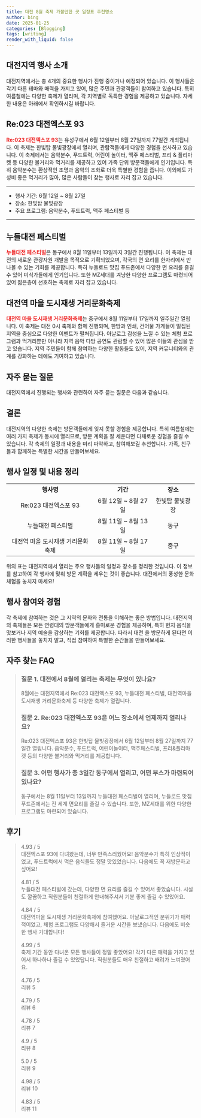 ```yaml
---
title: 대전 8월 축제 가볼만한 곳 일정표 추천명소
author: bing
date: 2025-01-25
categories: [Blogging]
tags: [writing]
render_with_liquid: false
---
```



<h2 id='대전지역행사소개'>대전지역 행사 소개</h2>

<p>대전지역에서는 총 4개의 중요한 행사가 진행 중이거나 예정되어 있습니다. 이 행사들은 각기 다른 테마와 매력을 가지고 있어, 많은 주민과 관광객들이 참여하고 있습니다. 특히 여름철에는 다양한 축제가 열리며, 각 지역별로 독특한 경험을 제공하고 있습니다. 자세한 내용은 아래에서 확인하시길 바랍니다.</p>

<h2 id='Re023대전엑스포93'>Re:023 대전엑스포 93</h2>

<p><b><span style="color: #ee2323;">Re:023 대전엑스포 93</span></b>는 유성구에서 6월 12일부터 8월 27일까지 77일간 개최됩니다. 이 축제는 한빛탑 물빛광장에서 열리며, 관람객들에게 다양한 경험을 선사하고 있습니다. 이 축제에서는 음악분수, 푸드트럭, 어린이 놀이터, 맥주 페스티벌, 프리 & 플리마켓 등 다양한 볼거리와 먹거리를 제공하고 있어 가족 단위 방문객들에게 인기입니다. 특히 음악분수는 환상적인 조명과 음악의 조화로 더욱 특별한 경험을 줍니다. 이외에도 가성비 좋은 먹거리가 많아, 많은 사람들이 찾는 행사로 자리 잡고 있습니다.</p>

<hr />

<ul>
    <li>행사 기간: 6월 12일 ~ 8월 27일</li>
    <li>장소: 한빛탑 물빛광장</li>
    <li>주요 프로그램: 음악분수, 푸드트럭, 맥주 페스티벌 등</li>
</ul>

<hr />

<h2 id='누들대전페스티벌'>누들대전 페스티벌</h2>

<p><b><span style="color: #ee2323;">누들대전 페스티벌</span></b>은 동구에서 8월 11일부터 13일까지 3일간 진행됩니다. 이 축제는 대전의 새로운 관광자원 개발을 목적으로 기획되었으며, 각국의 면 요리를 한자리에서 만나볼 수 있는 기회를 제공합니다. 특히 누들로드 맛집 푸드존에서 다양한 면 요리를 즐길 수 있어 미식가들에게 인기입니다. 또한 MZ세대를 겨냥한 다양한 프로그램도 마련되어 있어 젊은층이 선호하는 축제로 자리 잡고 있습니다.</p>

<h2 id='대전역마을도시재생문화축제'>대전역 마을 도시재생 거리문화축제</h2>

<p><b><span style="color: #ee2323;">대전역 마을 도시재생 거리문화축제</span></b>는 중구에서 8월 11일부터 17일까지 일주일간 열립니다. 이 축제는 대전 0시 축제와 함께 진행되며, 한방과 인쇄, 건어물 가게들이 밀집된 지역을 중심으로 다양한 이벤트가 펼쳐집니다. 아날로그 감성을 느낄 수 있는 체험 프로그램과 먹거리뿐만 아니라 지역 음악 다방 공연도 관람할 수 있어 많은 이들의 관심을 받고 있습니다. 지역 주민들이 함께 참여하는 다양한 활동들도 있어, 지역 커뮤니티와의 관계를 강화하는 데에도 기여하고 있습니다.</p>

<h2 id='자주묻는질문'>자주 묻는 질문</h2>

<p>대전지역에서 진행되는 행사와 관련하여 자주 묻는 질문은 다음과 같습니다.</p>

<h2 id='결론'>결론</h2>

<p>대전지역의 다양한 축제는 방문객들에게 잊지 못할 경험을 제공합니다. 특히 여름철에는 여러 가지 축제가 동시에 열리므로, 방문 계획을 잘 세운다면 다채로운 경험을 즐길 수 있습니다. 각 축제의 일정과 내용을 미리 파악하고, 참여해보길 추천합니다. 가족, 친구들과 함께하는 특별한 시간을 만들어보세요.</p>

<h2 id='표로정리'>행사 일정 및 내용 정리</h2>

<table>
    <tr>
        <td style="text-align: center; height: 17px;"><b>행사명</b></td>
        <td style="text-align: center; height: 17px;"><b>기간</b></td>
        <td style="text-align: center; height: 17px;"><b>장소</b></td>
    </tr>
    <tr>
        <td style="text-align: center; height: 17px;">Re:023 대전엑스포 93</td>
        <td style="text-align: center; height: 17px;">6월 12일 ~ 8월 27일</td>
        <td style="text-align: center; height: 17px;">한빛탑 물빛광장</td>
    </tr>
    <tr>
        <td style="text-align: center; height: 17px;">누들대전 페스티벌</td>
        <td style="text-align: center; height: 17px;">8월 11일 ~ 8월 13일</td>
        <td style="text-align: center; height: 17px;">동구</td>
    </tr>
    <tr>
        <td style="text-align: center; height: 17px;">대전역 마을 도시재생 거리문화축제</td>
        <td style="text-align: center; height: 17px;">8월 11일 ~ 8월 17일</td>
        <td style="text-align: center; height: 17px;">중구</td>
    </tr>
</table>

<p>위의 표는 대전지역에서 열리는 주요 행사들의 일정과 장소를 정리한 것입니다. 이 정보를 참고하여 각 행사에 맞춰 방문 계획을 세우는 것이 좋습니다. 대전에서의 풍성한 문화 체험을 놓치지 마세요!</p>

<h2 id='참여와경험'>행사 참여와 경험</h2>

<p>각 축제에 참여하는 것은 그 지역의 문화와 전통을 이해하는 좋은 방법입니다. 대전지역의 축제들은 모든 연령대의 방문객들에게 흥미로운 경험을 제공하며, 특히 현지 음식을 맛보거나 지역 예술을 감상하는 기회를 제공합니다. 따라서 대전 을 방문하게 된다면 이러한 행사들을 놓치지 말고, 직접 참여하여 특별한 순간들을 만들어보세요.</p>


<h2 id='자주_찾는_FAQ'>자주 찾는 FAQ</h2>
<div itemscope="" itemtype="https://schema.org/FAQPage"> 
<blockquote> 
<div itemscope="" itemprop="mainEntity" itemtype="https://schema.org/Question"> 
<h3 itemprop="name">질문 1. 대전에서 8월에 열리는 축제는 무엇이 있나요?</h3> 
<div itemscope="" itemprop="acceptedAnswer" itemtype="https://schema.org/Answer"> 
<span itemprop="text"> 
<p>8월에는 대전지역에서 Re:023 대전엑스포 93, 누들대전 페스티벌, 대전역마을 도시재생 거리문화축제 등 다양한 축제가 열립니다.</p> 
</span> 
</div> 
</div> 

<div itemscope="" itemprop="mainEntity" itemtype="https://schema.org/Question"> 
<h3 itemprop="name">질문 2. Re:023 대전엑스포 93은 어느 장소에서 언제까지 열리나요?</h3> 
<div itemscope="" itemprop="acceptedAnswer" itemtype="https://schema.org/Answer"> 
<span itemprop="text"> 
<p>Re:023 대전엑스포 93은 한빛탑 물빛광장에서 6월 12일부터 8월 27일까지 77일간 열립니다. 음악분수, 푸드트럭, 어린이놀이터, 맥주페스티벌, 프리&플리마켓 등의 다양한 볼거리와 먹거리를 제공합니다.</p> 
</span> 
</div> 
</div> 

<div itemscope="" itemprop="mainEntity" itemtype="https://schema.org/Question"> 
<h3 itemprop="name">질문 3. 어떤 행사가 총 3일간 동구에서 열리고, 어떤 부스가 마련되어 있나요?</h3> 
<div itemscope="" itemprop="acceptedAnswer" itemtype="https://schema.org/Answer"> 
<span itemprop="text"> 
<p>동구에서는 8월 11일부터 13일까지 누들대전 페스티벌이 열리며, 누들로드 맛집 푸드존에서는 전 세계 면요리를 즐길 수 있습니다. 또한, MZ세대를 위한 다양한 프로그램도 마련되어 있습니다.</p> 
</span> 
</div> 
</div> 
</blockquote> 
</div>
<h2 id='후기'>후기</h2>
<div itemscope itemtype="https://schema.org/Product">
  <blockquote>
  <div itemprop="review" itemscope itemtype="https://schema.org/Review">
      <div itemprop="reviewRating" itemscope itemtype="https://schema.org/Rating"> <span itemprop="ratingValue">4.93</span> / <span itemprop="bestRating">5</span> </div>
      <span itemprop="reviewBody">대전엑스포 93에 다녀왔는데, 너무 만족스러웠어요! 음악분수가 특히 인상적이었고, 푸드트럭에서 먹은 음식들도 정말 맛있었습니다. 다음에도 꼭 재방문하고 싶어요!</span>
  </div>
  <br>
  <div itemprop="review" itemscope itemtype="https://schema.org/Review">
      <div itemprop="reviewRating" itemscope itemtype="https://schema.org/Rating"> <span itemprop="ratingValue">4.81</span> / <span itemprop="bestRating">5</span> </div>
      <span itemprop="reviewBody">누들대전 페스티벌에 갔는데, 다양한 면 요리를 즐길 수 있어서 좋았습니다. 시설도 깔끔하고 직원분들이 친절하게 안내해주셔서 기분 좋게 즐길 수 있었어요.</span>
  </div>
  <br>
  <div itemprop="review" itemscope itemtype="https://schema.org/Review">
      <div itemprop="reviewRating" itemscope itemtype="https://schema.org/Rating"> <span itemprop="ratingValue">4.84</span> / <span itemprop="bestRating">5</span> </div>
      <span itemprop="reviewBody">대전역마을 도시재생 거리문화축제에 참여했어요. 아날로그적인 분위기가 매력적이었고, 체험 프로그램도 다양해서 즐거운 시간을 보냈습니다. 다음에도 비슷한 행사 기대합니다!</span>
  </div>
  <br>
  <div itemprop="review" itemscope itemtype="https://schema.org/Review">
      <div itemprop="reviewRating" itemscope itemtype="https://schema.org/Rating"> <span itemprop="ratingValue">4.99</span> / <span itemprop="bestRating">5</span> </div>
      <span itemprop="reviewBody">축제 기간 동안 다녀온 모든 행사들이 정말 좋았어요! 각기 다른 매력을 가지고 있어서 하나하나 즐길 수 있었답니다. 직원분들도 매우 친절하고 배려가 느껴졌어요.</span>
  </div>
  <br>
  <div itemprop="review" itemscope itemtype="https://schema.org/Review">
      <div itemprop="reviewRating" itemscope itemtype="https://schema.org/Rating"> <span itemprop="ratingValue">4.76</span> / <span itemprop="bestRating">5</span> </div>
      <span itemprop="reviewBody">리뷰 5</span>
  </div>
  <br>
  <div itemprop="review" itemscope itemtype="https://schema.org/Review">
      <div itemprop="reviewRating" itemscope itemtype="https://schema.org/Rating"> <span itemprop="ratingValue">4.79</span> / <span itemprop="bestRating">5</span> </div>
      <span itemprop="reviewBody">리뷰 6</span>
  </div>
  <br>
  <div itemprop="review" itemscope itemtype="https://schema.org/Review">
      <div itemprop="reviewRating" itemscope itemtype="https://schema.org/Rating"> <span itemprop="ratingValue">4.78</span> / <span itemprop="bestRating">5</span> </div>
      <span itemprop="reviewBody">리뷰 7</span>
  </div>
  <br>
  <div itemprop="review" itemscope itemtype="https://schema.org/Review">
      <div itemprop="reviewRating" itemscope itemtype="https://schema.org/Rating"> <span itemprop="ratingValue">4.9</span> / <span itemprop="bestRating">5</span> </div>
      <span itemprop="reviewBody">리뷰 8</span>
  </div>
  <br>
  <div itemprop="review" itemscope itemtype="https://schema.org/Review">
      <div itemprop="reviewRating" itemscope itemtype="https://schema.org/Rating"> <span itemprop="ratingValue">5.0</span> / <span itemprop="bestRating">5</span> </div>
      <span itemprop="reviewBody">리뷰 9</span>
  </div>
  <br>
  <div itemprop="review" itemscope itemtype="https://schema.org/Review">
      <div itemprop="reviewRating" itemscope itemtype="https://schema.org/Rating"> <span itemprop="ratingValue">4.98</span> / <span itemprop="bestRating">5</span> </div>
      <span itemprop="reviewBody">리뷰 10</span>
  </div>
  <br>
  <div itemprop="review" itemscope itemtype="https://schema.org/Review">
      <div itemprop="reviewRating" itemscope itemtype="https://schema.org/Rating"> <span itemprop="ratingValue">4.83</span> / <span itemprop="bestRating">5</span> </div>
      <span itemprop="reviewBody">리뷰 11</span>
  </div>
  </blockquote>
</div>
